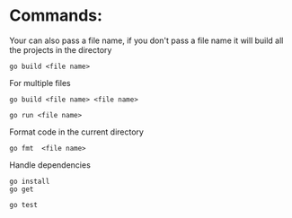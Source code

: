 # Commands:

Your can also pass a file name, if you don't pass a file name it will build all the projects in the directory
```
go build <file name>
```
For multiple files
```
go build <file name> <file name>
```

```
go run <file name>
```

Format code in the current directory
```
go fmt  <file name>
```

Handle dependencies
```
go install 
go get
```

```
go test
```